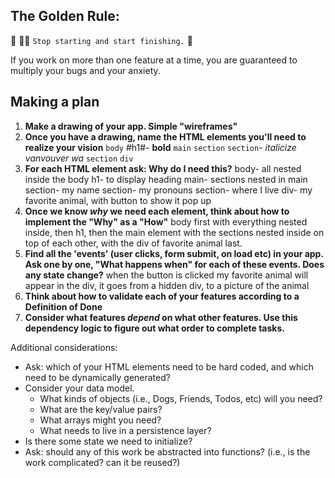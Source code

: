 ## The Golden Rule:

🦸 🦸‍♂️ `Stop starting and start finishing.` 🏁

If you work on more than one feature at a time, you are guaranteed to multiply your bugs and your anxiety.

## Making a plan

1. **Make a drawing of your app. Simple "wireframes"**
2. **Once you have a drawing, name the HTML elements you'll need to realize your vision**
`body`
#h1#- **bold**
`main`
`section`
`section`- *italicize vanvouver wa*
`section`
`div`
3. **For each HTML element ask: Why do I need this?**
body- all nested inside the body
h1- to display heading
main- sections nested in main
section- my name
section- my pronouns
section- where I live
div- my favorite animal, with button to show it pop up
4. **Once we know _why_ we need each element, think about how to implement the "Why" as a "How"**
body first with everything nested inside, then h1, then the main element with the sections nested inside on top of each other, with the div of favorite animal last.
5. **Find all the 'events' (user clicks, form submit, on load etc) in your app. Ask one by one, "What happens when" for each of these events. Does any state change?**
when the button is clicked my favorite animal will appear in the div, it goes from a hidden div, to a picture of the animal
6. **Think about how to validate each of your features according to a Definition of Done**
7. **Consider what features _depend_ on what other features. Use this dependency logic to figure out what order to complete tasks.**

Additional considerations:

-   Ask: which of your HTML elements need to be hard coded, and which need to be dynamically generated?
-   Consider your data model.
    -   What kinds of objects (i.e., Dogs, Friends, Todos, etc) will you need?
    -   What are the key/value pairs?
    -   What arrays might you need?
    -   What needs to live in a persistence layer?
-   Is there some state we need to initialize?
-   Ask: should any of this work be abstracted into functions? (i.e., is the work complicated? can it be reused?)

